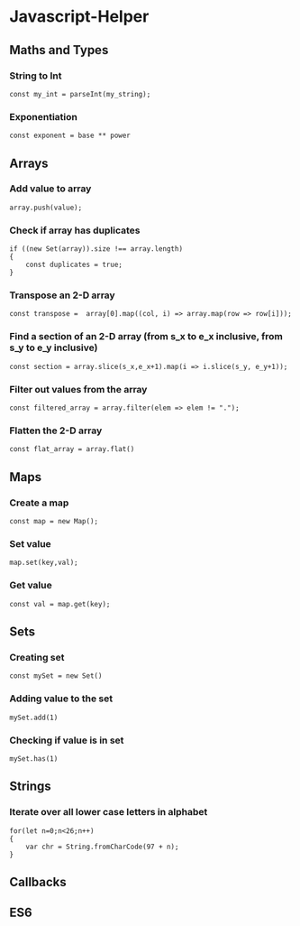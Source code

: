 # Javascript-Helper

## Maths and Types

### String to Int

```
const my_int = parseInt(my_string);
```

### Exponentiation 

```
const exponent = base ** power
```

## Arrays

### Add value to array

```
array.push(value);
```

### Check if array has duplicates

```
if ((new Set(array)).size !== array.length)
{
    const duplicates = true;
}
```

### Transpose an 2-D array

```
const transpose =  array[0].map((col, i) => array.map(row => row[i]));
```


### Find a section of an 2-D array (from s_x to e_x inclusive, from s_y to e_y inclusive)
```
const section = array.slice(s_x,e_x+1).map(i => i.slice(s_y, e_y+1));
```

### Filter out values from the array

``` 
const filtered_array = array.filter(elem => elem != ".");
```

### Flatten the 2-D array

```
const flat_array = array.flat()
```

## Maps

### Create a map

```
const map = new Map();
```

### Set value

```
map.set(key,val);
```

### Get value

```
const val = map.get(key);
```


## Sets

### Creating set

```
const mySet = new Set()
```

### Adding value to the set

```
mySet.add(1)
```

### Checking if value is in set

```
mySet.has(1)
```





## Strings

### Iterate over all lower case letters in alphabet

```
for(let n=0;n<26;n++)
{
    var chr = String.fromCharCode(97 + n);
} 
```


## Callbacks


## ES6





